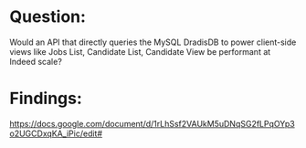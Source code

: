 
# Question: 
Would an API that directly queries the MySQL DradisDB to power client-side views like Jobs List, Candidate List, Candidate View be performant at Indeed scale?

# Findings:
https://docs.google.com/document/d/1rLhSsf2VAUkM5uDNqSG2fLPqOYp3o2UGCDxqKA_iPic/edit#
